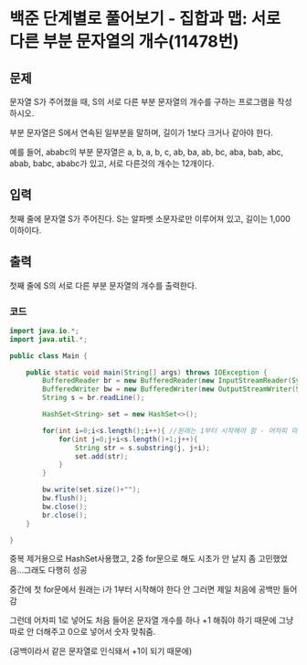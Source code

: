 # 백준 단계별로 풀어보기 - 집합과 맵: 서로 다른 부분 문자열의 개수(11478번)
## 문제
문자열 S가 주어졌을 때, S의 서로 다른 부분 문자열의 개수를 구하는 프로그램을 작성하시오.

부분 문자열은 S에서 연속된 일부분을 말하며, 길이가 1보다 크거나 같아야 한다.

예를 들어, ababc의 부분 문자열은 a, b, a, b, c, ab, ba, ab, bc, aba, bab, abc, abab, babc, ababc가 있고, 서로 다른것의 개수는 12개이다.

## 입력
첫째 줄에 문자열 S가 주어진다. S는 알파벳 소문자로만 이루어져 있고, 길이는 1,000 이하이다.

## 출력
첫째 줄에 S의 서로 다른 부분 문자열의 개수를 출력한다.

### 코드

```java
import java.io.*;
import java.util.*;

public class Main {

    public static void main(String[] args) throws IOException {
        BufferedReader br = new BufferedReader(new InputStreamReader(System.in));
        BufferedWriter bw = new BufferedWriter(new OutputStreamWriter(System.out));
        String s = br.readLine();

        HashSet<String> set = new HashSet<>();

        for(int i=0;i<s.length();i++){ //원래는 1부터 시작해야 함 - 어차피 마지막에 원본 문자열 한 번 넣어줘야해서 결과적으로 같은 숫자가 나와서 그냥 0으로 넣음
            for(int j=0;j+i<s.length()+1;j++){
                String str = s.substring(j, j+i);
                set.add(str);
            }
        }

        bw.write(set.size()+"");
        bw.flush();
        bw.close();
        br.close();
    }

}

```
중복 제거용으로 HashSet사용했고, 2중 for문으로 해도 시초가 안 날지 좀 고민했었음...그래도 다행히 성공

중간에 첫 for문에서 원래는 i가 1부터 시작해야 한다 안 그러면 제일 처음에 공백만 들어감 

그런데 어차피 1로 넣어도 처음 들어온 문자열 개수를 하나 +1 해줘야 하기 때문에 그냥 따로 안 더해주고 0으로 넣어서 숫자 맞춰줌.

(공백이라서 같은 문자열로 인식돼서 +1이 되기 때문에)

